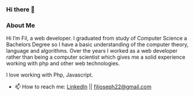 ### Hi there 👋

### About Me
Hi I’m Fil, a web developer. I graduated from study of Computer Science a Bachelors Degree so I have a basic understanding of the computer theory, language and algorithms. Over the years I worked as a web developer rather than being a computer scientist which gives me a solid experience working with php and other web technologies.

I love working with Php, Javascript. 

- 📫 How to reach me: [LinkedIn](https://www.linkedin.com/in/filjoseph) || filjoseph22@gmail.com

<!--
### Deployed Projects

- [Wax Chromatics](https://waxchromatics.com) - A vinyl record collection site built in React w/a Rails API backend
- [Text-Ray](https://text-ray.xyz) - A Javascript Spelling Bee game using a Rails API backend
- [GTA Micro-manager](https://gtao-tracker.xyz) - A small timer app to keep track of when to sell 'product' in GTA V: Online
- [Awesome-Reads](https://awesome-reads.com) - A Ruby on Rails CRUD app that lets you write reviews on books

### Languages

[![Top Langs](https://github-readme-stats.vercel.app/api/top-langs/?username=denvermullets&layout=compact)](https://github.com/denvermullets)
-->

<!--
### Weekly Stats
```text
JavaScript   4 hrs 47 mins   █████████████████▒░░░░░░░   69.84 % 
Markdown     1 hr 15 mins    ████▓░░░░░░░░░░░░░░░░░░░░   18.44 % 
JSON         27 mins         █▓░░░░░░░░░░░░░░░░░░░░░░░   06.72 % 
Other        15 mins         █░░░░░░░░░░░░░░░░░░░░░░░░   03.89 % 
Ruby         1 min           ░░░░░░░░░░░░░░░░░░░░░░░░░   00.34 % 
```
END_SECTION:waka-->

<!--
**filjoseph1989/filjoseph1989** is a ✨ _special_ ✨ repository because its `README.md` (this file) appears on your GitHub profile.

Here are some ideas to get you started:

- 🔭 I’m currently working on ...
- 🌱 I’m currently learning ...
- 👯 I’m looking to collaborate on ...
- 🤔 I’m looking for help with ...
- 💬 Ask me about ...
- 📫 How to reach me: ...
- 😄 Pronouns: ...
- ⚡ Fun fact: ...
-->
